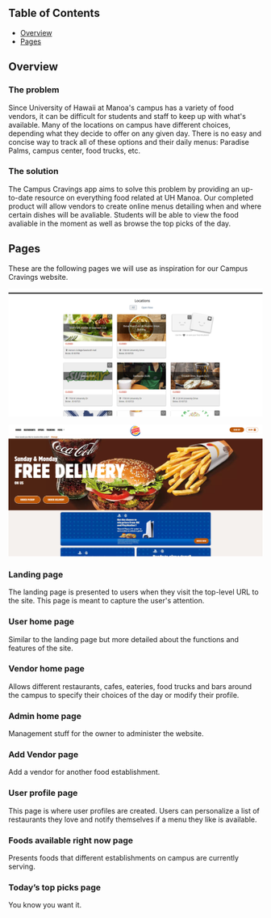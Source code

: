 ## Table of Contents

* [Overview](#overview)
* [Pages](#pages)

## Overview

### The problem

Since University of Hawaii at Manoa's campus has a variety of food vendors, it can be difficult for students and staff to keep up with what's available. Many of the locations on campus have different choices, depending what they decide to offer on any given day. There is no easy and concise way to track all of these options and their daily menus: Paradise Palms, campus center, food trucks, etc.

### The solution

The Campus Cravings app aims to solve this problem by providing an up-to-date resource on everything food related at UH Manoa. Our completed product will allow vendors to create online menus detailing when and where certain dishes will be avaliable. Students will be able to view the food avaliable in the moment as well as browse the top picks of the day.

## Pages

These are the following pages we will use as inspiration for our Campus Cravings website.

![](images/mockup-example.png)

![](images/burger-king.jpg)


### Landing page

The landing page is presented to users when they visit the top-level URL to the site. This page is meant to capture the user's attention.

### User home page

Similar to the landing page but more detailed about the functions and features of the site.

### Vendor home page

Allows different restaurants, cafes, eateries, food trucks and bars around the campus to specify their choices of the day or modify their profile.

### Admin home page

Management stuff for the owner to administer the website.

### Add Vendor page

Add a vendor for another food establishment.

### User profile page

This page is where user profiles are created. Users can personalize a list of restaurants they love and notify themselves if a menu they like is available.

### Foods available right now page

Presents foods that different establishments on campus are currently serving.

### Today’s top picks page

You know you want it.
